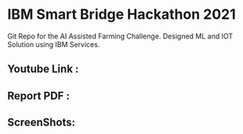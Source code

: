 # IBM Smart Bridge Hackathon 2021
  Git Repo for the AI Assisted Farming Challenge. 
  Designed ML and IOT Solution using IBM Services.
## Youtube Link :
## Report PDF : 
## ScreenShots: 
